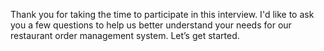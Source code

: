 Thank you for taking the time to participate in this interview. I'd like to ask you a few questions to help us better understand your needs for our restaurant order management system. Let’s get started.
